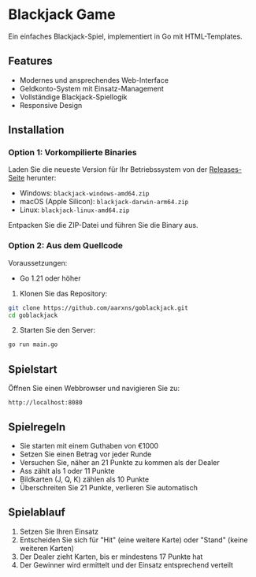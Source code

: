 # Blackjack Game

Ein einfaches Blackjack-Spiel, implementiert in Go mit HTML-Templates.

## Features

- Modernes und ansprechendes Web-Interface
- Geldkonto-System mit Einsatz-Management
- Vollständige Blackjack-Spiellogik
- Responsive Design

## Installation

### Option 1: Vorkompilierte Binaries

Laden Sie die neueste Version für Ihr Betriebssystem von der [Releases-Seite](https://github.com/aarxns/goblackjack/releases) herunter:

- Windows: `blackjack-windows-amd64.zip`
- macOS (Apple Silicon): `blackjack-darwin-arm64.zip`
- Linux: `blackjack-linux-amd64.zip`

Entpacken Sie die ZIP-Datei und führen Sie die Binary aus.

### Option 2: Aus dem Quellcode

Voraussetzungen:
- Go 1.21 oder höher

1. Klonen Sie das Repository:
```bash
git clone https://github.com/aarxns/goblackjack.git
cd goblackjack
```

2. Starten Sie den Server:
```bash
go run main.go
```

## Spielstart

Öffnen Sie einen Webbrowser und navigieren Sie zu:
```
http://localhost:8080
```

## Spielregeln

- Sie starten mit einem Guthaben von €1000
- Setzen Sie einen Betrag vor jeder Runde
- Versuchen Sie, näher an 21 Punkte zu kommen als der Dealer
- Ass zählt als 1 oder 11 Punkte
- Bildkarten (J, Q, K) zählen als 10 Punkte
- Überschreiten Sie 21 Punkte, verlieren Sie automatisch

## Spielablauf

1. Setzen Sie Ihren Einsatz
2. Entscheiden Sie sich für "Hit" (eine weitere Karte) oder "Stand" (keine weiteren Karten)
3. Der Dealer zieht Karten, bis er mindestens 17 Punkte hat
4. Der Gewinner wird ermittelt und der Einsatz entsprechend verteilt
